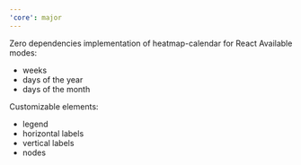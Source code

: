 ```yaml
---
'core': major
---
```


Zero dependencies implementation of heatmap-calendar for React
Available modes:
 - weeks
 - days of the year
 - days of the month

Customizable elements:
  - legend
  - horizontal labels
  - vertical labels
  - nodes
